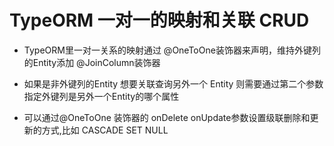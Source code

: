 # TypeORM 一对一的映射和关联 CRUD

- TypeORM里一对一关系的映射通过 @OneToOne装饰器来声明，维持外键列的Entity添加 @JoinColumn装饰器

- 如果是非外键列的Entity 想要关联查询另外一个 Entity 则需要通过第二个参数指定外键列是另外一个Entity的哪个属性

- 可以通过@OneToOne 装饰器的 onDelete onUpdate参数设置级联删除和更新的方式,比如 CASCADE SET NULL
